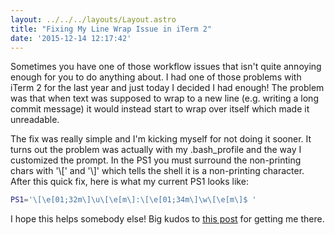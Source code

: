```yaml
---
layout: ../../../layouts/Layout.astro
title: "Fixing My Line Wrap Issue in iTerm 2"
date: '2015-12-14 12:17:42'
---
```


Sometimes you have one of those workflow issues that isn't quite annoying enough for you to do anything about. I had one of those problems with iTerm 2 for the last year and just today I decided I had enough! The problem was that when text was supposed to wrap to a new line (e.g. writing a long commit message) it would instead start to wrap over itself which made it unreadable.

The fix was really simple and I'm kicking myself for not doing it sooner. It turns out the problem was actually with my .bash_profile and the way I customized the prompt. In the PS1 you must surround the non-printing chars with '\\[' and '\\]' which tells the shell it is a non-printing character. After this quick fix, here is what my current PS1 looks like:

``` bash
PS1='\[\e[01;32m\]\u\[\e[m\]:\[\e[01;34m\]\w\[\e[m\]$ '
```

I hope this helps somebody else! Big kudos to [this post](http://unix.stackexchange.com/questions/105958/terminal-prompt-not-wrapping-correctly) for getting me there.
